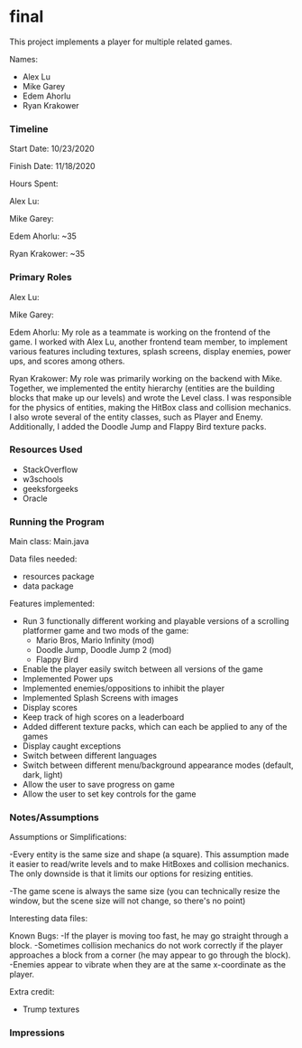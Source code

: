 final
====

This project implements a player for multiple related games.

Names: 
* Alex Lu
* Mike Garey
* Edem Ahorlu
* Ryan Krakower

### Timeline

Start Date: 10/23/2020

Finish Date: 11/18/2020

Hours Spent:

Alex Lu:

Mike Garey:

Edem Ahorlu: ~35

Ryan Krakower: ~35


### Primary Roles

Alex Lu:

Mike Garey:

Edem Ahorlu: 
My role as a teammate is working on the frontend of the game.
I worked with Alex Lu, another frontend team member, to implement
various features including textures, splash screens, display enemies,
power ups, and scores among others.

Ryan Krakower:
My role was primarily working on the backend with Mike.
Together, we implemented the entity hierarchy (entities are the building blocks
that make up our levels) and wrote the Level class. 
I was responsible for the physics of entities, making the HitBox class and collision mechanics. 
I also wrote several of the entity classes, such as Player and Enemy. 
Additionally, I added the Doodle Jump and Flappy Bird texture packs.


### Resources Used
* StackOverflow
* w3schools
* geeksforgeeks
* Oracle


### Running the Program

Main class: Main.java

Data files needed: 
* resources package
* data package


Features implemented:
* Run 3 functionally different working and playable versions of a scrolling platformer game and two mods of the game:
    - Mario Bros, Mario Infinity (mod)
    - Doodle Jump, Doodle Jump 2 (mod)
    - Flappy Bird
* Enable the player easily switch between all versions of the game
* Implemented Power ups
* Implemented enemies/oppositions to inhibit the player
* Implemented Splash Screens with images
* Display scores
* Keep track of high scores on a leaderboard
* Added different texture packs, which can each be applied to any of the games
* Display caught exceptions
* Switch between different languages
* Switch between different menu/background appearance modes (default, dark, light)
* Allow the user to save progress on game
* Allow the user to set key controls for the game


### Notes/Assumptions

Assumptions or Simplifications:

-Every entity is the same size and shape (a square). This assumption made it easier to 
read/write levels and to make HitBoxes and collision mechanics. 
The only downside is that it limits our options for resizing entities.

-The game scene is always the same size (you can technically resize the window, 
but the scene size will not change, so there's no point)

Interesting data files:

Known Bugs:
-If the player is moving too fast, he may go straight through a block.
-Sometimes collision mechanics do not work correctly if the player
approaches a block from a corner (he may appear to go through the block).
-Enemies appear to vibrate when they are at the same x-coordinate as the player.

Extra credit:
* Trump textures



### Impressions

